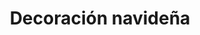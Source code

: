 ---
title: Decoración navideña
description: Los productos mostrados son ejemplos de los trabajos que hemos realizado anteriormente, si desea hacer alguna modificación como en el color de la bola, dibujo, frase, nombre o simplemente se te ocurre algúna nueva idea, debes indicarlo a la hora de hacer el pedido.
price: 7.99
images: [
    {
        url: /bolaVerde.webp,
        alt: Bola de navidad personalizada
    }
]
---
